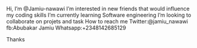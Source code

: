 Hi, I’m @Jamiu-nawawi
I’m interested in new friends that would influence my coding skills
I’m currently learning Software engineering 
I’m looking to collaborate on projets and task
How to reach me Twitter:@jamiu_nawawi fb:Abubakar Jamiu Whatsapp:+2348142685129
 
<!---
Jamiu-nawawi/Jamiu-nawawi is a ✨ special ✨ repository because its `README.md` (this file) appears on your GitHub profile.
You can click the Preview link to take a look at your changes.
--->
Thanks 
